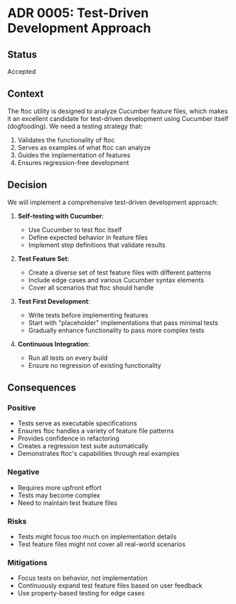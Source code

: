 # ADR 0005: Test-Driven Development Approach

## Status

Accepted

## Context

The ftoc utility is designed to analyze Cucumber feature files, which makes it an excellent candidate for test-driven development using Cucumber itself (dogfooding). We need a testing strategy that:

1. Validates the functionality of ftoc
2. Serves as examples of what ftoc can analyze
3. Guides the implementation of features
4. Ensures regression-free development

## Decision

We will implement a comprehensive test-driven development approach:

1. **Self-testing with Cucumber**:
   - Use Cucumber to test ftoc itself
   - Define expected behavior in feature files
   - Implement step definitions that validate results

2. **Test Feature Set**:
   - Create a diverse set of test feature files with different patterns
   - Include edge cases and various Cucumber syntax elements
   - Cover all scenarios that ftoc should handle

3. **Test First Development**:
   - Write tests before implementing features
   - Start with "placeholder" implementations that pass minimal tests
   - Gradually enhance functionality to pass more complex tests

4. **Continuous Integration**:
   - Run all tests on every build
   - Ensure no regression of existing functionality

## Consequences

### Positive

- Tests serve as executable specifications
- Ensures ftoc handles a variety of feature file patterns
- Provides confidence in refactoring
- Creates a regression test suite automatically
- Demonstrates ftoc's capabilities through real examples

### Negative

- Requires more upfront effort
- Tests may become complex
- Need to maintain test feature files

### Risks

- Tests might focus too much on implementation details
- Test feature files might not cover all real-world scenarios

### Mitigations

- Focus tests on behavior, not implementation
- Continuously expand test feature files based on user feedback
- Use property-based testing for edge cases